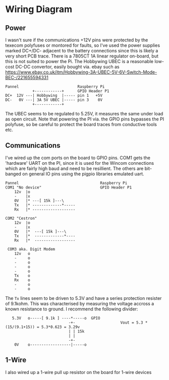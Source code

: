 
# Wiring Diagram

## Power
I wasn't sure if the communications +12V pins were protected by the texecom polyfuses or montored
for faults, so I've used the power supplies marked DC+/DC- adjacent to the battery connections since
this is likely a very short PCB trace. There is a 7805CT 1A linear regulator on-board, but this is not
suited to power the Pi. The Hobbywing UBEC is a reasonable low-cost DC-DC convertor, easily bought via. ebay such as https://www.ebay.co.uk/itm/Hobbywing-3A-UBEC-5V-6V-Switch-Mode-BEC-/221655594331


    Pannel                          Raspberry Pi
                +------------+      GPIO Header P1
    DC+  12V ---| Hobbywing  |----- pin 1   +5V
    DC-   0V ---| 3A 5V UBEC |----- pin 3    0V
                +------------+

The UBEC seems to be regulated to 5.25V, it measures the same under load as open circuit. Note that
powering the PI via. the GPIO pins bypasses the PI polyfuse, so be careful to protect the board traces
from conductive tools etc.

## Communications
I've wired up the com ports on the board to GPIO pins. COM1 gets the 'hardware' UART on the PI, since it
is used for the Wincom connections which are fairly high baud and need to be resillient. The others are bit-banged
on general IO pins using the pigpio libraries emulated uart.

    Pannel                                    Raspberry Pi
    COM1 "No device"                          GPIO Header P1
        12v  |o
        -    |x
        0V   |* ---[ 15k ]---\
        Tx   |* -------------*-----
        Rx   |* -------------------

    COM2 "Cestron"
        12v  |o
        -    |x
        0V   |*  ---[ 15k ]---\
        Tx   |*  -------------*----
        Rx   |*  ------------------

     COM3 aka. Digit Modem
        12v   o
        -     o
        -     o
        -     o
        -     o
        Tx    o
        Rx    o
        -     o
        -     o

The `Tx` lines seem to be driven to 5.3V and have a series protection resister of 9.1kohm. This was characterised by measuring the voltage accross a known resistance to ground. I recommend the following divider:

       5.3V   o-----[ 9.1k ] ----*-----o  GPIO
                                -+-                    Vout = 5.3 * (15/(9.1+15)) = 5.3*0.623 = 3.29v
                                | | 15k
                                | |
                                -+-
        0V    o------------------|-----o

## 1-Wire
I also wired up a 1-wire pull up resistor on the board for 1-wire devices

